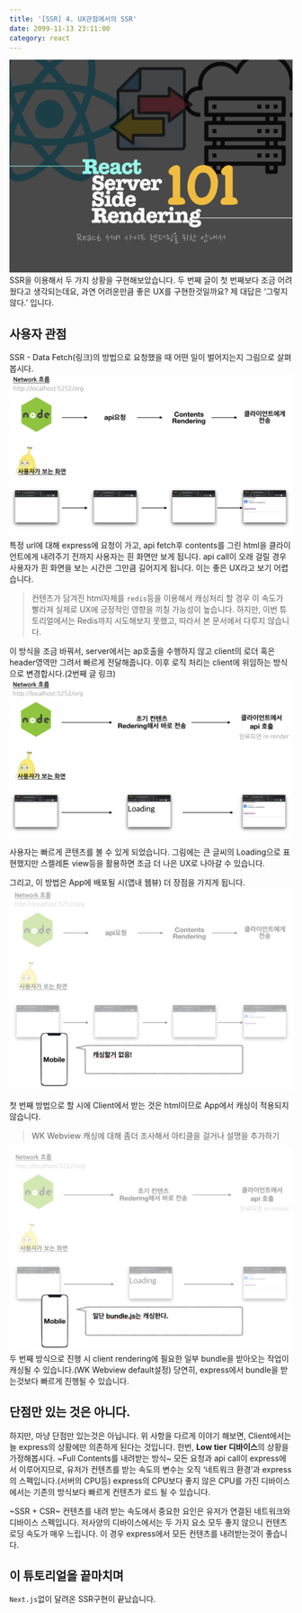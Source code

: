 ```yaml
---
title: '[SSR] 4. UX관점에서의 SSR'
date: 2099-11-13 23:11:00
category: react
---
```


![image-thumbnail](./images/thumbnail.png)
SSR을 이용해서 두 가지 상황을 구현해보았습니다. 두 번째 글이 첫 번째보다 조금 어려웠다고 생각되는데요, 과연 어려운만큼 좋은 UX를 구현한것일까요?
제 대답은 ‘그렇지 않다.’ 입니다.

## 사용자 관점

SSR - Data Fetch(링크)의 방법으로 요청했을 때 어떤 일이 벌어지는지 그림으로 살펴봅시다.
![user-ssr-data-fetch](./images/user-ssr-data-fetch.png)
특정 url에 대해 express에 요청이 가고, api fetch후 contents를 그린 html을 클라이언트에게 내려주기 전까지 사용자는 흰 화면만 보게 됩니다. api call이 오래 걸릴 경우 사용자가 흰 화면을 보는 시간은 그만큼 길어지게 됩니다. 이는 좋은 UX라고 보기 어렵습니다.

> 컨텐츠가 담겨진 html자체를 `redis`등을 이용해서 캐싱처리 할 경우 이 속도가 빨라져 실제로 UX에 긍정적인 영향을 끼칠 가능성이 높습니다. 하지만, 이번 튜토리얼에서는 Redis까지 시도해보지 못했고, 따라서 본 문서에서 다루지 않습니다.

이 방식을 조금 바꿔서, server에서는 ap호출을 수행하지 않고 client의 로더 혹은 header영역만 그려서 빠르게 전달해줍니다. 이후 로직 처리는 client에 위임하는 방식으로 변경합시다.(2번째 글 링크)
![user-ssr-no-data-fetch](./images/user-ssr-no-data-fetch.png)

사용자는 빠르게 콘텐츠를 볼 수 있게 되었습니다. 그림에는 큰 글씨의 Loading으로 표현했지만 스켈레톤 view등을 활용하면 조금 더 나은 UX로 나아갈 수 있습니다.

그리고, 이 방법은 App에 배포될 시(앱내 웹뷰) 더 장점을 가지게 됩니다.
![user--no-cache](./images/user-ssr-no-cache.png)

첫 번째 방법으로 할 시에 Client에서 받는 것은 html이므로 App에서 캐싱이 적용되지 않습니다.

> WK Webview 캐싱에 대해 좀더 조사해서 아티클을 걸거나 설명을 추가하기

![user--cache](./images/user--cache.png)
두 번째 방식으로 진행 시 client rendering에 필요한 일부 bundle을 받아오는 작업이 캐싱될 수 있습니다.(WK Webview default설정) 당연히, express에서 bundle을 받는것보다 빠르게 진행될 수 있습니다.

## 단점만 있는 것은 아니다.

하지만, 마냥 단점만 있는것은 아닙니다. 위 사항을 다르게 이야기 해보면, Client에서는 늘 express의 상황에만 의존하게 된다는 것입니다. 한번, **Low tier 디바이스**의 상황을 가정해봅시다.
~Full Contents를 내려받는 방식~
모든 요청과 api call이 express에서 이루어지므로, 유저가 컨텐츠를 받는 속도의 변수는 오직 ‘네트워크 환경’과 express의 스펙입니다.(서버의 CPU등) express의 CPU보다 좋지 않은 CPU를 가진 디바이스에서는 기존의 방식보다 빠르게 컨텐츠가 로드 될 수 있습니다.

~SSR + CSR~
컨텐츠를 내려 받는 속도에서 중요한 요인은 유저가 연결된 네트워크와 디바이스 스펙입니다.
저사양의 디바이스에서는 두 가지 요소 모두 좋지 않으니 컨텐츠 로딩 속도가 매우 느립니다. 이 경우 express에서 모든 컨텐츠를 내려받는것이 좋습니다.

## 이 튜토리얼을 끝마치며

`Next.js`없이 달려온 SSR구현이 끝났습니다.
